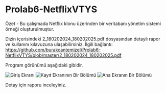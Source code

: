 # Prolab6-NetflixVTYS
Özet - Bu çalışmada Netflix klonu üzerinden bir veritabanı yönetim sistemi örneği oluşturulmuştur.


Dizin içerisindeki 2_180202024_180202025.pdf dosyasından detaylı rapor ve kullanım kılavuzuna ulaşabilirsiniz.
İlgili bağlantı: https://github.com/burakcantemizel/Prolab6-NetflixVTYS/blob/master/2_180202024_180202025.pdf


Program görünümü aşağıdaki gibidir.

![Giriş Ekranı](http://burakcantemizel.com/resimler/gifler/giris.gif)
![Kayıt Ekranının Bir Bölümü](http://burakcantemizel.com/resimler/gifler/kayit.gif)
![Ana Ekranın Bir Bölümü](http://burakcantemizel.com/resimler/gifler/anaEkran.gif)






Detay için raporu inceleyiniz.
